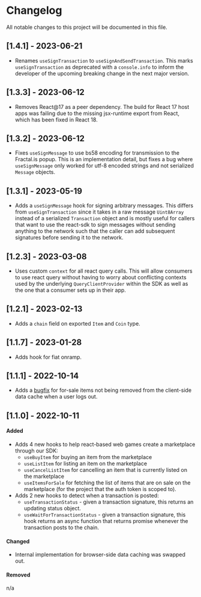 # Changelog

All notable changes to this project will be documented in this file.

## [1.4.1] - 2023-06-21

- Renames `useSignTransaction` to `useSignAndSendTransaction`. This marks
  `useSignTransaction` as deprecated with a `console.info` to inform the
  developer of the upcoming breaking change in the next major version.

## [1.3.3] - 2023-06-12

- Removes React@17 as a peer dependency. The build for React 17 host apps was
  failing due to the missing jsx-runtime export from React, which has been fixed
  in React 18.

## [1.3.2] - 2023-06-12

- Fixes `useSignMessage` to use bs58 encoding for transmission to the Fractal.is
  popup. This is an implementation detail, but fixes a bug where
  `useSignMessage` only worked for utf-8 encoded strings and not serialized
  `Message` objects.

## [1.3.1] - 2023-05-19

- Adds a `useSignMessage` hook for signing arbitrary messages. This differs from
  `useSignTransaction` since it takes in a raw message `Uint8Array` instead of
  a serialized `Transaction` object and is mostly useful for callers that
  want to use the react-sdk to sign messages without sending anything to the
  network such that the caller can add subsequent signatures before sending it
  to the network.

## [1.2.3] - 2023-03-08

- Uses custom `context` for all react query calls. This will allow consumers to
  use react query without having to worry about conflicting contexts used by
  the underlying `QueryClientProvider` within the SDK as well as the one that a
  consumer sets up in their app.

## [1.2.1] - 2023-02-13

- Adds a `chain` field on exported `Item` and `Coin` type.

## [1.1.7] - 2023-01-28

- Adds hook for fiat onramp.

## [1.1.1] - 2022-10-14

- Adds a [bugfix](https://github.com/fractalwagmi/react-sdk/issues/100) for for-sale items not being removed from the client-side data cache when a user logs out.

## [1.1.0] - 2022-10-11

#### Added

- Adds 4 new hooks to help react-based web games create a marketplace through
  our SDK:
  - `useBuyItem` for buying an item from the marketplace
  - `useListItem` for listing an item on the marketplace
  - `useCancelListItem` for cancelling an item that is currently listed on the marketplace
  - `useItemsForSale` for fetching the list of items that are on sale on the
    marketplace (for the project that the auth token is scoped to).
- Adds 2 new hooks to detect when a transaction is posted:
  - `useTransactionStatus` - given a transaction signature, this returns an
    updating status object.
  - `useWaitForTransactionStatus` - given a transaction signature, this hook
    returns an async function that returns promise whenever the transaction
    posts to the chain.

#### Changed

- Internal implementation for browser-side data caching was swapped out.

#### Removed

n/a
